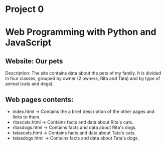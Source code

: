 # Project 0

Web Programming with Python and JavaScript
==========================================

Website: Our pets
-----------------

Description: The site contains data about the pets of my family. It is divided
in four classes, grouped by owner (2 owners, Rita and Tata) and by type of
animal (cats and dogs).


Web pages contents:
-------------------

- index.html -> Contains the a brief description of the other pages and links to them.
- ritascats.html -> Contains facts and data about Rita's cats.
- ritasdogs.html -> Contains facts and data about Rita's dogs.
- tatascats.html -> Contains facts and data about Tata's cats.
- tatasdogs.html -> Contains facts and data about Tata's dogs.
